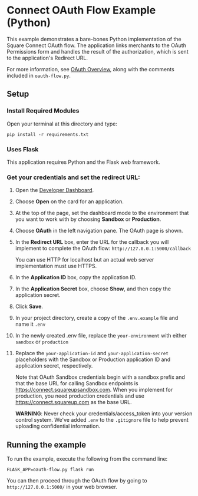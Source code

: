 # Connect OAuth Flow Example (Python)

This example demonstrates a bare-bones Python implementation of the Square Connect OAuth flow. The application links merchants to the OAuth Permissions form and handles the result of the authorization, which is sent to the application's Redirect URL.

For more information, see [OAuth Overview](https://developer.squareup.com/docs/oauth-api/what-it-does), along with the comments included in `oauth-flow.py`.

## Setup

### Install Required Modules
Open your terminal at this directory and type:
```
pip install -r requirements.txt
```

### Uses Flask

This application requires Python and the Flask web framework.

### Get your credentials and set the redirect URL:

1. Open the [Developer Dashboard](https://developer.squareup.com/apps).
1. Choose **Open** on the card for an application.
1. At the top of the page, set the dashboard mode to the environment that you want to work with by choosing **Sandbox** or **Production**.
1. Choose **OAuth** in the left navigation pane. The OAuth page is shown.
1. In the **Redirect URL** box, enter the URL for the callback you will implement to complete the OAuth flow:
    `http://127.0.0.1:5000/callback`

    You can use HTTP for localhost but an actual web server implementation must use HTTPS.
1. In the **Application ID** box, copy the application ID.
1. In the **Application Secret** box, choose **Show**, and then copy the application secret.
1. Click **Save**.
1. In your project directory, create a copy of the `.env.example` file and name it `.env`
1. In the newly created .env file, replace the `your-environment` with either `sandbox` or `production`
1. Replace the `your-application-id` and `your-application-secret` placeholders with the Sandbox or Production application ID and application secret, respectively.

    Note that OAuth Sandbox credentials begin with a sandbox prefix and that the base URL for calling Sandbox endpoints is https://connect.squareupsandbox.com. When you implement for production, you need production credentials and use https://connect.squareup.com as the base URL.

   **WARNING**: Never check your credentials/access_token into your version control system. We've added `.env` to the `.gitignore` file to help prevent uploading confidential information.

## Running the example

To run the example, execute the following from the command line:

    FLASK_APP=oauth-flow.py flask run

You can then proceed through the OAuth flow by going to `http://127.0.0.1:5000/` in your web browser.
